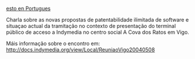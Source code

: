 [ esto en Portugues](DemoVigo20040509PTPt "wikilink")

Charla sobre as novas propostas de patentabilidade ilimitada de software
e situaçao actual da tramitação no contexto de presentação do terminal
público de acceso a Indymedia no centro social A Cova dos Ratos em Vigo.

Máis informação sobre o encontro em:
<http://docs.indymedia.org/view/Local/ReuniaoVigo20040508>
